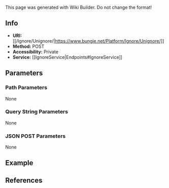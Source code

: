 <span class="wiki-builder">This page was generated with Wiki Builder. Do not change the format!</span>

## Info

* **URI:** [[/Ignore/Unignore/|https://www.bungie.net/Platform/Ignore/Unignore/]]
* **Method:** POST
* **Accessibility:** Private
* **Service:** [[IgnoreService|Endpoints#IgnoreService]]

## Parameters
### Path Parameters
None

### Query String Parameters
None

### JSON POST Parameters
None

## Example


## References
